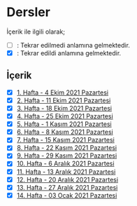 # Dersler 

İçerik ile ilgili olarak;
- [ ] : Tekrar edilmedi anlamına gelmektedir.
- [x] : Tekrar edildi anlamına gelmektedir.

## İçerik
- [x] [1. Hafta - 4 Ekim 2021 Pazartesi](01_04_10_2021.md)
- [x] [2. Hafta - 11 Ekim 2021 Pazartesi](02_11_10_2021.md)
- [x] [3. Hafta - 18 Ekim 2021 Pazartesi](03_18_10_2021.md)
- [x] [4. Hafta - 25 Ekim 2021 Pazartesi](04_25_10_2021.md)
- [x] [5. Hafta - 1 Kasım 2021 Pazartesi](05_01_11_2021.md)
- [x] [6. Hafta - 8 Kasım 2021 Pazartesi](06_08_11_2021.md)
- [x] [7. Hafta - 15 Kasım 2021 Pazartesi](07_15_11_2021.md)
- [x] [8. Hafta - 22 Kasım 2021 Pazartesi](08_22_11_2021.md)
- [x] [9. Hafta - 29 Kasım 2021 Pazartesi](09_29_11_2021.md)
- [x] [10. Hafta - 6 Aralık 2021 Pazartesi](10_06_12_2021.md)
- [x] [11. Hafta - 13 Aralık 2021 Pazartesi](11_13_12_2021.md)
- [x] [12. Hafta - 20 Aralık 2021 Pazartesi](12_20_12_2021.md)
- [x] [13. Hafta - 27 Aralık 2021 Pazartesi](13_27_12_2021.md)
- [x] [14. Hafta - 03 Ocak 2021 Pazartesi](14_03_01_2022.md)